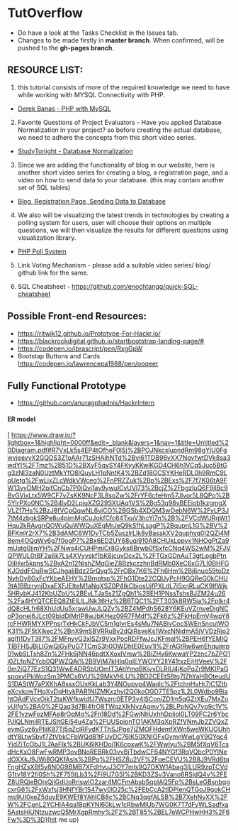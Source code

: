 # TutOverflow

* Do have a look at the Tasks Checklist in the Issues tab. 
* Changes to be made firstly in **master branch**. When confirmed, will be pushed to the **gh-pages branch**.

## RESOURCE LIST:

1. this tutorial consists of more of the required knowledge we need to have while working with MYSQL Connectivity with PHP.
- [Derek Banas - PHP with MySQL](https://www.youtube.com/watch?v=l21g8dJmD7U&list=PL21E20F9A122DC853)

2. Favorite Questions of Project Evaluators - Have you applied Database Normalization in your project? so before creating the actual database, we need to adhere the concepts from this short video series.
- [StudyTonight - Database Normalization](https://www.youtube.com/watch?v=xoTyrdT9SZI&list=PLLGlmW7jT-nTr1ory9o2MgsOmmx2w8FB3)

3. Since we are adding the functionality of blog in our website, here is another short video series for creating a blog, a registration page, and a video on how to send data to your database. (this may contain another set of SQL tables)
- [Blog, Registration Page, Sending Data to Database](https://www.youtube.com/playlist?list=PLzD5adSnykcfPsKV2tFy25TWj9ReuX8AB)

4. We also will be visualizing the latest trends in technologies by creating a polling system for users, user will choose their options on multiple questions, we will then visualize the results for different questions using visualization library.
 - [PHP Poll System](https://www.youtube.com/playlist?list=PLfdtiltiRHWEdQ2Wzp8cOdz4Q0rNPuE3G)

5. Link Voting Mechanism  - please add a suitable video series/  blog/ github link for the same.

6. SQL Cheatsheet - https://github.com/enochtangg/quick-SQL-cheatsheet

## Possible Front-end Resources:

* https://ritwik12.github.io/Prototype-For-Hackr.io/
* https://blackrockdigital.github.io/startbootstrap-landing-page/#
* https://codepen.io/ibrascript/pen/RxgGpW
* Bootstap Buttons and Cards https://codepen.io/lawrencepa1988/pen/ooqeer

## Fully Functional Prototype
* https://github.com/anuragphadnis/HackrIntern

#### ER model
[
https://www.draw.io/?lightbox=1&highlight=0000ff&edit=_blank&layers=1&nav=1&title=Untitled%20Diagram.pdf#R7VxLk5s4EP4tOfhoF0ISj%2BPOJNkcslupndRm98gYjU0FgwvjeeyvX2GQDS3Z1oAAr71zSHAjhNTd%2Bvi61TDB96vXX7NgvfwtDVk8sa3wdYI%2FTmz%2B51D%2BXyF5qySY4FKyyKKwlKGD4CH6h1VCq5Juo5BtGg3zNI3zaN0UztMkYfO8IQuyLH1pNntK4%2BZd18GCSYKHeRDL0h9RmC9LqUetg%2FwLixZLcWdkVWceg%2FnPRZZuk%2Bp%2BExs%2F7f7K06tA9FW13yyDMH2pifCnCb7P0jQvj1av9ywulCvUVl73%2BcjZ%2FbgzluQ6F9jlBc9BvGVixLtx5W9CF7vZsKK9NcF3L8soZw%2FrYF6cfeHm57Jlvor5L8QPq%2B5YlrPXo0NC%2B4lyD2LpiuXZG29SXUAq1VS%2Bg53q98vBEEiob1kzgmgXVLZf7Hs%2BzJ8fVCpQqwNL6vjCO%2BGSb4XDQM3wOebN6W%2FyLP3J7tM4zbgkSRPe8u4pimMgCuJokfCfc64TxuV3hcYi7n%2B%2FVCdWURgWt1Hqu2kRAyqnQOWuQuWWQuXEgMrJeQ9kSfhLsagP%2BqupnL1G%2BV%2BFKmY2rX7%2B3dAMC6W1DvTCb5ZuszlrLIk8yBasakXV2quphyq0I2QZi4M8em4OQqWy6g7f0ogP7%2Bx6ED2UY68uqi910A8CHUkLppyx1NHOgPtZa9mUatg0jjmYH%2FNws4iCUHPmiCr8Gyks6Brwb0fSxfcCNq4WS2wM%2FJVQPWUL0tBF2a6k7Ls4XVyvskf1bK8jcuvDcx2L%2FTGxGDnAuT3gtLpgbPtnOjIHxr5kpns%2ByA2n12NishZMqGieZ8BzkczzhnBdRMb0XeC6xG7LI0BHFGKJOddFOuRwSCJhgaljBdz25rQyq%2FrOBx7K6%2Fh6Hm%2Bj6nuo59toDzNyhDy8GxFcYKbeAEHY%2Bmptsp%2FhG1Dte22CQUyPcH9GQReG0kCHU3tA1BBzrynjDxaEXFJEIteM1aNqXSZ0P4IkCbjosUjfPXLdL7iSxnRLuCK9IfWjk5HRybKJ412KbUZbU%2BEyLTJaSs21ZgQh1%2BEH1PNssTshsBJZM24u26%2Fa4HYQTCEEQ8ZtEILlLJNk36Hz%2BBTQC1%2FT303k8RW5ia%2FpIkr4dQ8cHLfr68XhUdUu5xrawUwJLQZy%2BZ4MPdhS628Y6KEuVZrnveDigNCoP3onej6JLct09bjdDIMrIP8wJbKHez09R7FMdf%2Fk6z%2FkHpEmV4wpY6rcFHWRMYXPPnsrTxHkCkFJbVC5m1gIvrEs4sMu7NABivCocSWEnSncutWOK31%2F5tXIkec2%2BnX9mSBVRRuBv2dQiRsveKs1WxcNNidmA5jVVDzRjo2agIfi1DvT3lI7%2FMFnyyG3xlSZr9VxxPocRDFfwJcJKFmal%2BPEH6fYEMIQTIBFHSJBjLIGwQjGyPuG7TCmS3h0OWDhtE0Euv1l%2FrAGtRw6wnEhquimp01wbSLTsh8Zn%2FHk6jNN46pdtXXoxIVmw%2BiZHy6KwwaYP2znc7bZPG1j0ZLfpNZYcb0QPWZQAi%2B9ViM7kHIq0olEYWOYY2llY41txzEjHtVeeV%2F0m2jQ77EzS1Q31WwEADRSbUOmlT3AhYmqBKivvDLRIU4jKoPqZr9MKIPaGspoxyIPkWozSm3PMCs6VU%2BMkVHLU%2BD2CEEtS6tg7IZhYaHBOteudUS1DAStW7aPXKhA8ssxOUxKkLab3Y4NOupvp4Waqlc%2FtchnHvHr7jC1ZtbeXcykowTHqXvDqHtykPAR1NIZMKxzhyl2Q0koOGD7TE5pz1L2L0Wdbo9BiahtOAdFVcxOikT2taKWfkwidfJ7Wszrc0ETP3y4lSConiZD1m5qGZtXEu7MxZoyUlfg%2BA0%2FQaq3d7Bi4frO8TWqzXlkNvzAgmy%2BLPpNQv7vp9c1V%2FE1vzwFozMFAe8rOqMq%2Fn18Dd%2FGwjNhUxhhDpliol0LT09FC2r6YbcPJIQLNmjlRTEJSltGEi54u4Za%2FUUSpionTO1AKM3qXpRZfVNmJb2ZVQxZevmGyz6yPIjiK87Tj5qZclRFydKTThSJPqe7jZMOFHdemfXWn5weWKUOUhhdtY8Ltw5bvf7ZtVbkCFbWQdB1tFUyDC76IK50XNIOFxGymnWwLgY9GYqc4YjdZiTcObJ1L7AaFlk%2BUK6lKHDoi1K6cpxwK%2FWwIyu%2BM5fXqV6TcsdHcKxO8FwFwRMP3ovBNoREBRk03vvBjTbdwCF64NYGf3RqVQbcP0YINedOXXkJ9JWi8GQKfAsls%2BPq%2FHSZ8u2VF%2FoeCEVU%2B8J9VRd6tqFngHZsX8f5y8N0G9BMB7XFdHyuJ3OY7mls9Q7OKW1Abag3ILUR9zpTCVdG1tv18Y2fi0Sh%2F755tLb3%2Fi9U7G5l%2BKD3ZSv3Vano6RSjdQ4v%2FEZ8URQjeBOjxQjiGdUoRriswIO2zar4MCFmAbsbSqpIAQ5Fp%2BsLeGBsnbqgcxrG6%2FxWxfsj3HNfYBr1S47wy0lO25c%2FEbCcA2tlDPIenQTGoJ9gokCHms9UI0xeZ5duyE9KWEf8YAhlCB8c%2BCNq3qgfALSB%2B7XehNyXX%2FW%2FCenL2YCHIA4qa18pKYNI60kLw1cRbwMlUb7WG0K7T7dFyWLSadfxa5AstsHiUNtzuzwcQ5MrXgpRmhy%2F2%2BT85%2BEL7eWCPHwHH3%2F6Fw%3D%3D](hit me up)